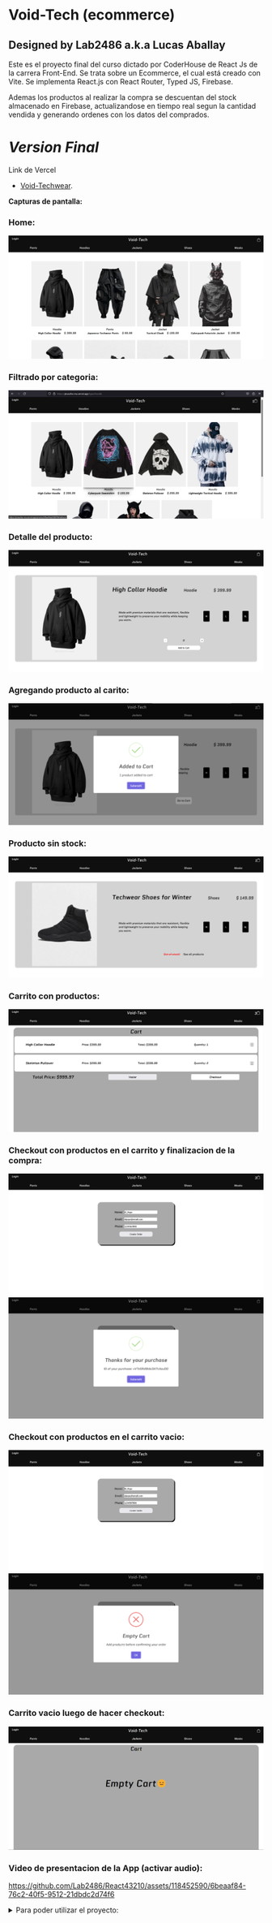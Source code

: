 # Void-Tech (ecommerce)

## Designed by Lab2486 a.k.a Lucas Aballay

Este es el proyecto final del curso dictado por CoderHouse de React Js de la carrera Front-End. Se trata sobre un Ecommerce, el cual está creado con Vite. Se implementa React.js con React Router, Typed JS, Firebase.

Ademas los productos al realizar la compra se descuentan del stock almacenado en Firebase, actualizandose en tiempo real segun la cantidad vendida y generando ordenes con los datos del comprados.

# *Version Final*

Link de Vercel
   - [Void-Techwear](https://plusultra-mu.vercel.app/).

**Capturas de pantalla:**

### Home:
![home](/src/assets/Void-inicio.png)

### Filtrado por categoria:
![home](/src/assets/Void-filtro.png)

### Detalle del producto:
![home](/src/assets/Void-detalle.png)
### Agregando producto al carito:
![home](/src/assets/Void-detalle-compra.png)
### Producto sin stock:
![home](/src/assets/Void-nostock.png)
### Carrito con productos:
![home](/src/assets/Void-cart.png)
### Checkout con productos en el carrito y finalizacion de la compra:
![home](/src/assets/checokut-cart.png)
![home](/src/assets/checkout-finalizado-correcto.png)
### Checkout con productos en el carrito vacio:
![home](/src/assets/checkout-cart-vacio.png)
![home](/src/assets/checkout-cart-vacio-error.png)
### Carrito vacio luego de hacer checkout:
![home](/src/assets/cart-vacio.png)
### Video de presentacion de la App (activar audio):
https://github.com/Lab2486/React43210/assets/118452590/6beaaf84-76c2-40f5-9512-21dbdc2d74f6


<details>

<summary>Para poder utilizar el proyecto:</summary>

## *Seguir los siguientes pasos*:


   - Clonar el repositorio de GitHub:
    `git clone https://github.com/Lab2486/React43210.git`


   - cd dentro del directorio de la carpeta:
    `cd ecommerce-react43210`


   - Instala las dependencias:
    `npm install`

   - Correr el proyecto:
    `npm run dev`



</details>








     
